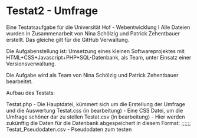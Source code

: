 # Testat2 - Umfrage
Eine Testatsaufgabe für die Universität Hof - Webentwicklung I
Alle Dateien wurden in Zusammenarbeit von Nina Schölzig und Patrick Zehentbauer erstellt.
Das gleiche gilt für die GitHub Verwaltung.

Die Aufgabenstellung ist: Umsetzung eines kleinen Softwareprojektes mit HTML+CSS+Javascript+PHP+SQL-Datenbank, als Team, unter Einsatz einer Versionsverwaltung.

Die Aufgabe wird als Team von Nina Schölzig und Patrick Zehentbauer bearbeitet.

Aufbau des Testats:

Testat.php - Die Hauptdatei, kümmert sich um die Erstellung der Umfrage und die Auswertung
Testat.css (in bearbeitung) - Eine CSS Datei, um die Umfrage schöner dar zu stellen
Testat.csv (in bearbeitung) - Hier werden zukünftig die Daten für die Datenbank abgespeichert in diesem Format:
<ID>;<Vorname>;<Nachname>;<Frage1>;<Frage2>;<Frage3>;<Frage4>
Testat_Pseudodaten.csv - Pseudodaten zum testen
